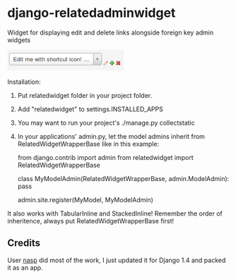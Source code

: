 django-relatedadminwidget
=========================

Widget for displaying edit and delete links alongside foreign key admin widgets

![Flowers](https://github.com/benjaoming/django-relatedadminwidget/raw/master/screenshot.png)

Installation:

1. Put relatedwidget folder in your project folder.
2. Add "relatedwidget" to settings.INSTALLED_APPS
3. You may want to run your project's ./manage.py collectstatic
4. In your applications' admin.py, let the model admins inherit from RelatedWidgetWrapperBase like in this example:

    from django.contrib import admin
    from relatedwidget import RelatedWidgetWrapperBase

    class MyModelAdmin(RelatedWidgetWrapperBase, admin.ModelAdmin):
        pass
    
    admin.site.register(MyModel, MyModelAdmin)

It also works with TabularInline and StackedInline! Remember the order of inheritence, always put RelatedWidgetWrapperBase first!

Credits
-------

User [nasp](http://djangosnippets.org/users/nasp/) did most of the work, I just updated it for Django 1.4 and packed it as an app.